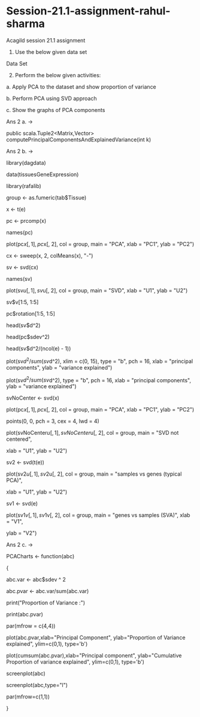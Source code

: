 # Session-21.1-assignment-rahul-sharma
Acagild session 21.1 assignment 


1. Use the below given data set

Data Set

2. Perform the below given activities:

a. Apply PCA to the dataset and show proportion of variance

b. Perform PCA using SVD approach

c. Show the graphs of PCA components


Ans 2 a. ->

public scala.Tuple2<Matrix,Vector> computePrincipalComponentsAndExplainedVariance(int k)

Ans 2 b. ->

library(dagdata)

data(tissuesGeneExpression)

library(rafalib)

group <- as.fumeric(tab$Tissue)

x <- t(e)

pc <- prcomp(x)

names(pc)

plot(pc$x[, 1], pc$x[, 2], col = group, main = "PCA", xlab = "PC1", ylab = "PC2")

cx <- sweep(x, 2, colMeans(x), "-")

sv <- svd(cx)

names(sv)

plot(sv$u[, 1], sv$u[, 2], col = group, main = "SVD", xlab = "U1", ylab = "U2")

sv$v[1:5, 1:5]

pc$rotation[1:5, 1:5]

head(sv$d^2)

head(pc$sdev^2)

head(sv$d^2/(ncol(e) - 1))

plot(sv$d^2/sum(sv$d^2), xlim = c(0, 15), type = "b", pch = 16, xlab = "principal components", ylab = "variance explained")

plot(sv$d^2/sum(sv$d^2), type = "b", pch = 16, xlab = "principal components", ylab = "variance explained")

svNoCenter <- svd(x)

plot(pc$x[, 1], pc$x[, 2], col = group, main = "PCA", xlab = "PC1", ylab = "PC2")

points(0, 0, pch = 3, cex = 4, lwd = 4)

plot(svNoCenter$u[, 1], svNoCenter$u[, 2], col = group, main = "SVD not centered", 

xlab = "U1", ylab = "U2")

sv2 <- svd(t(e))

plot(sv2$u[, 1], sv2$u[, 2], col = group, main = "samples vs genes (typical PCA)", 

xlab = "U1", ylab = "U2")

sv1 <- svd(e)

plot(sv1$v[, 1], sv1$v[, 2], col = group, main = "genes vs samples (SVA)", xlab = "V1", 

ylab = "V2")

Ans 2 c. ->

PCACharts <- function(abc) 

{

abc.var <- abc$sdev ^ 2

abc.pvar <- abc.var/sum(abc.var)
    

print("Proportion of Variance :")
    

print(abc.pvar)
    

par(mfrow = c(4,4))
    

plot(abc.pvar,xlab="Principal Component", ylab="Proportion of Variance explained", ylim=c(0,1), type='b')
    

plot(cumsum(abc.pvar),xlab="Principal component", ylab="Cumulative Proportion of variance explained", ylim=c(0,1), type='b')
    

screenplot(abc)
    

screenplot(abc,type="l")
    

par(mfrow=c(1,1))

}
